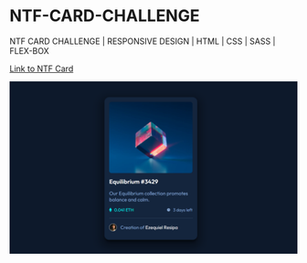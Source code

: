# NTF-CARD-CHALLENGE
NTF CARD CHALLENGE | RESPONSIVE DESIGN | HTML | CSS | SASS | FLEX-BOX

<a href="https://ntf-card-challenge-2022.netlify.app/">Link to NTF Card</a>

<img src="Card NTF - Challenge.png" alt="Qr Code" />
